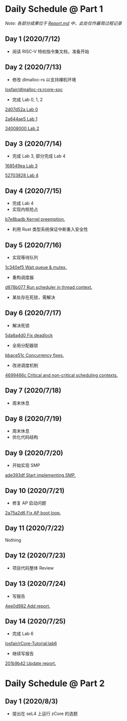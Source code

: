 # Daily Schedule @ Part 1

*Note: 各部分成果位于 [Report.md](Report.md) 中，此处仅作最简过程记录*

## Day 1 (2020/7/12)

- 阅读 RISC-V 特权指令集文档，准备开始

## Day 2 (2020/7/13)

- 修改 dlmalloc-rs 以支持裸机环境

[losfair/dlmalloc-rs:rcore-soc](https://github.com/losfair/dlmalloc-rs/tree/rcore-soc)

- 完成 Lab 0, 1, 2

[2d07d52a Lab 0](https://github.com/losfair/rCore-SoC-2020/commit/2d07d52abab7f486bf4de78f7984371db9c71d85)

[2a644ae5 Lab 1](https://github.com/losfair/rCore-SoC-2020/commit/2a644ae51ce821c0e86966bd49e50abed42ed760)

[34008000 Lab 2](https://github.com/losfair/rCore-SoC-2020/commit/34008000720500f055e775f6afd33e9d26b8b0e2)

## Day 3 (2020/7/14)

- 完成 Lab 3, 部分完成 Lab 4

[168549ea Lab 3](https://github.com/losfair/rCore-SoC-2020/commit/168549ea20a6b3692f25716e53255d3c04edb7eb)

[52703828 Lab 4](https://github.com/losfair/rCore-SoC-2020/commit/527038286168aceac7f7516d1dac478cfc2c672c)

## Day 4 (2020/7/15)

- 完成 Lab 4
- 实现内核抢占

[b7e8badb Kernel preemption.](https://github.com/losfair/rCore-SoC-2020/commit/b7e8badb7321a7fd9397f6a98dae6b633733b701)

- 利用 Rust 类型系统保证中断重入安全性

## Day 5 (2020/7/16)

- 实现等待队列

[1c340ef5 Wait queue & mutex.](https://github.com/losfair/rCore-SoC-2020/commit/1c340ef5eeee05b8515b8804829e476b6f4ceed7)

- 重构调度器

[d878b077 Run scheduler in thread context.](https://github.com/losfair/rCore-SoC-2020/commit/d878b077b55ea75648e33bd590e41a77dc430eba)

- 某处存在死锁，需解决

## Day 6 (2020/7/17)

- 解决死锁

[5da8a4d0 Fix deadlock](https://github.com/losfair/rCore-SoC-2020/commit/5da8a4d0dd16924e5eb5d28df05cee2831fde991)

- 全局分配器锁

[bbace51c Concurrency fixes.](https://github.com/losfair/rCore-SoC-2020/commit/bbace51c1939c3d78c55c8a03feb821e057d7404)

- 改进调度机制

[4699466c Critical and non-critical scheduling contexts.](https://github.com/losfair/rCore-SoC-2020/commit/4699466c51c5802ee2af82002410bb8f7471a5ce)

## Day 7 (2020/7/18)

- 周末休息

## Day 8 (2020/7/19)

- 周末休息
- 优化代码结构

## Day 9 (2020/7/20)

- 开始实现 SMP

[ade393df Start implementing SMP.](https://github.com/losfair/rCore-SoC-2020/commit/ade393dff127f8907d03395f34c23ce3d1694a09)

## Day 10 (2020/7/21)

- 修复 AP 启动问题

[2a75a2d6 Fix AP boot loop.](https://github.com/losfair/rCore-SoC-2020/commit/2a75a2d66740246c38a0ad0857b042b4a8f5eee6)

## Day 11 (2020/7/22)

Nothing

## Day 12 (2020/7/23)

- 项目代码整体 Review

## Day 13 (2020/7/24)

- 写报告

[4ee0d982 Add report.](https://github.com/losfair/rCore-SoC-2020/commit/4ee0d9827cef8cfb4fa23775d84275d8a235d8bd)

## Day 14 (2020/7/25)

- 完成 Lab 6

[losfair/rCore-Tutorial:lab6](https://github.com/losfair/rCore-Tutorial/tree/lab6)

- 继续写报告

[201b9b42 Update report.](https://github.com/losfair/rCore-SoC-2020/commit/201b9b42eb1fa5327a6b28742acd2bec12672a28)

# Daily Schedule @ Part 2

## Day 1 (2020/8/3)

- 提出在 seL4 上运行 zCore 的选题

